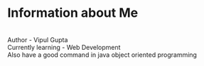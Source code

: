 
<h1>Information about Me</h1>
<br>
<div1>Author - Vipul Gupta</div>
<br>
<div2>Currently learning - Web Development </div2>
<br>
Also have a good command in java object oriented programming
<br>

